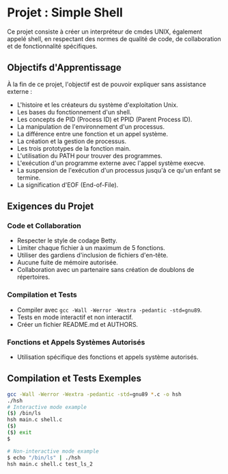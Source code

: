 # Projet : Simple Shell

Ce projet consiste à créer un interpréteur de cmdes UNIX, également appelé shell, en respectant des normes de qualité de code, de collaboration et de fonctionnalité spécifiques.

## Objectifs d'Apprentissage

À la fin de ce projet, l'objectif est de pouvoir expliquer sans assistance externe :

- L'histoire et les créateurs du système d'exploitation Unix.
- Les bases du fonctionnement d'un shell.
- Les concepts de PID (Process ID) et PPID (Parent Process ID).
- La manipulation de l'environnement d'un processus.
- La différence entre une fonction et un appel système.
- La création et la gestion de processus.
- Les trois prototypes de la fonction main.
- L'utilisation du PATH pour trouver des programmes.
- L'exécution d'un programme externe avec l'appel système execve.
- La suspension de l'exécution d'un processus jusqu'à ce qu'un enfant se termine.
- La signification d'EOF (End-of-File).

## Exigences du Projet

### Code et Collaboration

- Respecter le style de codage Betty.
- Limiter chaque fichier à un maximum de 5 fonctions.
- Utiliser des gardiens d'inclusion de fichiers d'en-tête.
- Aucune fuite de mémoire autorisée.
- Collaboration avec un partenaire sans création de doublons de répertoires.

### Compilation et Tests

- Compiler avec `gcc -Wall -Werror -Wextra -pedantic -std=gnu89`.
- Tests en mode interactif et non interactif.
- Créer un fichier README.md et AUTHORS.

### Fonctions et Appels Systèmes Autorisés

- Utilisation spécifique des fonctions et appels système autorisés.

## Compilation et Tests Exemples

```bash
gcc -Wall -Werror -Wextra -pedantic -std=gnu89 *.c -o hsh
./hsh
# Interactive mode example
($) /bin/ls
hsh main.c shell.c
($)
($) exit
$

# Non-interactive mode example
$ echo "/bin/ls" | ./hsh
hsh main.c shell.c test_ls_2
